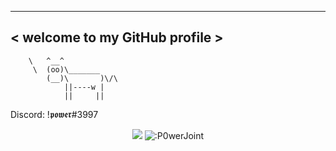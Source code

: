  
------------------------------
< welcome to my GitHub profile >
 ------------------------------
        \   ^__^
         \  (oo)\_______
            (__)\       )\/\
                ||----w |
                ||     || 
Discord: !𝖕𝖔𝖜𝖊𝖗#3997
<p align="center">
	<img src="https://github-readme-streak-stats.herokuapp.com?user=P0werJoint&theme=github-dark-blue&hide_border=true&date_format=j%20M%5B%20Y%5D">
	<img src="https://count.getloli.com/get/@:P0werJoint" alt=":P0werJoint" />
</p>

